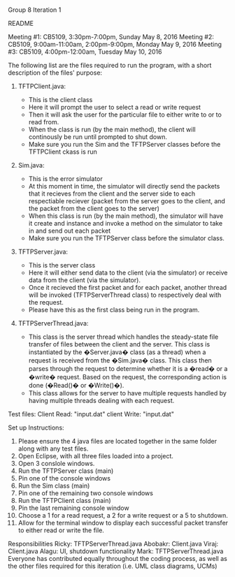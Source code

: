 # 

Group 8
Iteration 1

README

Meeting #1: CB5109, 3:30pm-7:00pm, Sunday May 8, 2016 
Meeting #2: CB5109, 9:00am-11:00am, 2:00pm-9:00pm, Monday May 9, 2016
Meeting #3: CB5109, 4:00pm-12:00am, Tuesday May 10, 2016


The following list are the files required to run the program, with a short description of the files' purpose:

1) TFTPClient.java:
	* This is the client class
	* Here it will prompt the user to select a read or write request
	* Then it will ask the user for the particular file to either write to or to read from.
	* When the class is run (by the main method), the client will continously be run until prompted to shut down.
	* Make sure you run the Sim and the TFTPServer classes before the TFTPClient ckass is run

2) Sim.java:
	* This is the error simulator
	* At this moment in time, the simulator will directly send the packets that it recieves from the client and the server side to each respectiable reciever (packet from the server goes to the client, and the packet from the client goes to the server)
	* When this class is run (by the main method), the simulator will have it create and instance and invoke a method on the simulator to take in and send out each packet
	* Make sure you run the TFTPServer class before the simulator class.

3) TFTPServer.java:
	* This is the server class
	* Here it will either send data to the client (via the simulator) or receive data from the client (via the simulator). 
	* Once it recieved the first packet and for each packet, another thread will be invoked (TFTPServerThread class) to respectively deal with the request.
	* Please have this as the first class being run in the program.

4) TFTPServerThread.java:
	* This class is the server thread which handles the steady-state file transfer of files between the client and the server.  This class is instantiated by the �Server.java� class (as a thread) when a request is received from the �Sim.java� class.  This class then parses through the request to determine whether it is a �read� or a �write� request.  Based on the request, the corresponding action is done (�Read()� or �Write()�).
	* This class allows for the server to have multiple requests handled by having multiple threads dealing with each request.

Test files:
Client Read: "input.dat"
client Write: "input.dat"


Set up Instructions:

1) Please ensure the 4 java files are located together in the same folder along with any test files.
2) Open Eclipse, with all three files loaded into a project.
3) Open 3 conslole windows.
4) Run the TFTPServer class (main)
5) Pin one of the console windows
6) Run the Sim class (main)
7) Pin one of the remaining two console windows
8) Run the TFTPClient class (main)
9) Pin the last remaining console window
10) Choose a 1 for a read request, a 2 for a write request or a 5 to shutdown.
11) Allow for the terminal window to display each successful packet transfer to either read or write the file.


Responsibilities
Ricky:	TFTPServerThread.java
Abobakr: Client.java
Viraj: Client.java
Alagu: UI, shutdown functionality
Mark: TFTPServerThread.java
Everyone has contributed equally throughout the coding process, as well as the other files required for this iteration (i.e. UML class diagrams, UCMs)
